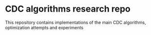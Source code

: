 # CDC algorithms research repo

This repository contains implementations of the main CDC algorithms, optimization attempts and experiments
